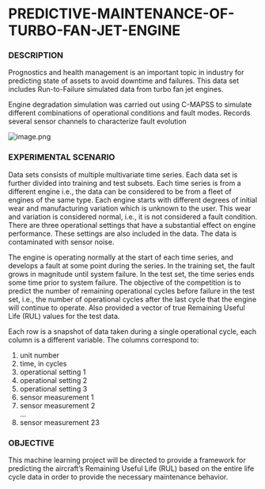 # PREDICTIVE-MAINTENANCE-OF-TURBO-FAN-JET-ENGINE

### DESCRIPTION

Prognostics and health management is an important topic in industry for predicting state of assets to avoid downtime and failures. This data set includes Run-to-Failure simulated data from turbo fan jet engines.

Engine degradation simulation was carried out using C-MAPSS to simulate different combinations of operational conditions and fault modes. Records several sensor channels to characterize fault evolution

![image.png](attachment:image.png)

### EXPERIMENTAL SCENARIO

Data sets consists of multiple multivariate time series. Each data set is further divided into training and test subsets. Each time series is from a different engine i.e., the data can be considered to be from a fleet of engines of the same type. Each engine starts with different degrees of initial wear and manufacturing variation which is unknown to the user. This wear and variation is considered normal, i.e., it is not considered a fault condition. There are three operational settings that have a substantial effect on engine performance. These settings are also included in the data. The data is contaminated with sensor noise.

The engine is operating normally at the start of each time series, and develops a fault at some point during the series. In the training set, the fault grows in magnitude until system failure. In the test set, the time series ends some time prior to system failure. The objective of the competition is to predict the number of remaining operational cycles before failure in the test set, i.e., the number of operational cycles after the last cycle that the engine will continue to operate. Also provided a vector of true Remaining Useful Life (RUL) values for the test data.

Each row is a snapshot of data taken during a single operational cycle, each column is a different variable. The columns correspond to:
1) unit number<br>
2) time, in cycles<br>
3) operational setting 1<br>
4) operational setting 2<br>
5) operational setting 3<br>
6) sensor measurement 1<br>
7) sensor measurement 2<br>
…<br>
28) sensor measurement 23

### OBJECTIVE

This machine learning project will be directed to provide a framework for predicting the aircraft’s Remaining Useful Life (RUL) based on the entire life cycle data in order to provide the necessary maintenance behavior.
